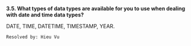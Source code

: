 **3.5. What types of data types are available for you to use when dealing with
date and time data types?**

DATE, TIME, DATETIME, TIMESTAMP, YEAR.

`Resolved by: Hieu Vu`
